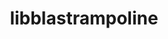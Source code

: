 ---
title: "libblastrampoline"
layout: cache
categories: [package, develop]
meta: {"compilers": ["gcc@11.4.0"], "num_specs": 6, "num_specs_by_stack": {"e4s": 6, "root": 6, "tutorial": 6}, "oss": ["ubuntu22.04"], "platforms": ["linux"], "stacks": ["e4s", "root", "tutorial"], "targets": ["x86_64_v3"], "versions": ["5.11.0"]}
spec_details: [{"compiler": "gcc@11.4.0", "hash": "eghg45svxexlapfat4352tpsyaugiomv", "os": "ubuntu22.04", "platform": "linux", "size": "-", "stacks": ["e4s", "root", "tutorial"], "target": "x86_64_v3", "variants": ["build_system=makefile"], "versions": ["5.11.0"]}, {"compiler": "gcc@11.4.0", "hash": "jalhcn3mrff2yqlw2pgvyexuedznekfr", "os": "ubuntu22.04", "platform": "linux", "size": "-", "stacks": ["e4s", "root", "tutorial"], "target": "x86_64_v3", "variants": ["build_system=makefile"], "versions": ["5.11.0"]}, {"compiler": "gcc@11.4.0", "hash": "l5ctibyk3fv2ttvsof4qgealr457wvvq", "os": "ubuntu22.04", "platform": "linux", "size": "-", "stacks": ["e4s", "root", "tutorial"], "target": "x86_64_v3", "variants": ["build_system=makefile"], "versions": ["5.11.0"]}, {"compiler": "gcc@11.4.0", "hash": "vwdahjwjkjanltoufavgthsxegdhevv2", "os": "ubuntu22.04", "platform": "linux", "size": "-", "stacks": ["e4s", "root", "tutorial"], "target": "x86_64_v3", "variants": ["build_system=makefile"], "versions": ["5.11.0"]}, {"compiler": "gcc@11.4.0", "hash": "wrikfiiakaq3byjcrhvkmc2kgh7sp2ux", "os": "ubuntu22.04", "platform": "linux", "size": "-", "stacks": ["e4s", "root", "tutorial"], "target": "x86_64_v3", "variants": ["build_system=makefile"], "versions": ["5.11.0"]}, {"compiler": "gcc@11.4.0", "hash": "xqrwl7cor62flpsad6hmt4mckqwt2tn4", "os": "ubuntu22.04", "platform": "linux", "size": "-", "stacks": ["e4s", "root", "tutorial"], "target": "x86_64_v3", "variants": ["build_system=makefile"], "versions": ["5.11.0"]}]
---
